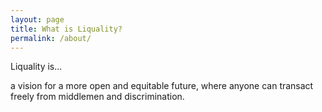 ```yaml
---
layout: page
title: What is Liquality?
permalink: /about/
---
```

Liquality is...

a vision for a more open and equitable future, where anyone can transact freely from middlemen and discrimination.
